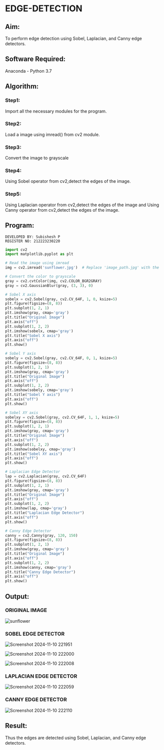 # EDGE-DETECTION
## Aim:
To perform edge detection using Sobel, Laplacian, and Canny edge detectors.

## Software Required:
Anaconda - Python 3.7

## Algorithm:
### Step1:
Import all the necessary modules for the program.

### Step2:
Load a image using imread() from cv2 module.

### Step3:
Convert the image to grayscale

### Step4:
Using Sobel operator from cv2,detect the edges of the image.

### Step5:
Using Laplacian operator from cv2,detect the edges of the image and Using Canny operator from cv2,detect the edges of the image.

## Program:
```
DEVELOPED BY: Subishesh P
REGISTER NO: 212223230220
```
```python
import cv2
import matplotlib.pyplot as plt

# Read the image using imread
img = cv2.imread('sunflower.jpg')  # Replace 'image_path.jpg' with the actual path to your image

# Convert the color to grayscale
gray = cv2.cvtColor(img, cv2.COLOR_BGR2GRAY)
gray = cv2.GaussianBlur(gray, (3, 3), 0)

# Sobel X axis
sobelx = cv2.Sobel(gray, cv2.CV_64F, 1, 0, ksize=5)
plt.figure(figsize=(8, 8))
plt.subplot(1, 2, 1)
plt.imshow(gray, cmap='gray')
plt.title("Original Image")
plt.axis("off")
plt.subplot(1, 2, 2)
plt.imshow(sobelx, cmap='gray')
plt.title("Sobel X axis")
plt.axis("off")
plt.show()

# Sobel Y axis
sobely = cv2.Sobel(gray, cv2.CV_64F, 0, 1, ksize=5)
plt.figure(figsize=(8, 8))
plt.subplot(1, 2, 1)
plt.imshow(gray, cmap='gray')
plt.title("Original Image")
plt.axis("off")
plt.subplot(1, 2, 2)
plt.imshow(sobely, cmap='gray')
plt.title("Sobel Y axis")
plt.axis("off")
plt.show()

# Sobel XY axis
sobelxy = cv2.Sobel(gray, cv2.CV_64F, 1, 1, ksize=5)
plt.figure(figsize=(8, 8))
plt.subplot(1, 2, 1)
plt.imshow(gray, cmap='gray')
plt.title("Original Image")
plt.axis("off")
plt.subplot(1, 2, 2)
plt.imshow(sobelxy, cmap='gray')
plt.title("Sobel XY axis")
plt.axis("off")
plt.show()

# Laplacian Edge Detector
lap = cv2.Laplacian(gray, cv2.CV_64F)
plt.figure(figsize=(8, 8))
plt.subplot(1, 2, 1)
plt.imshow(gray, cmap='gray')
plt.title("Original Image")
plt.axis("off")
plt.subplot(1, 2, 2)
plt.imshow(lap, cmap='gray')
plt.title("Laplacian Edge Detector")
plt.axis("off")
plt.show()

# Canny Edge Detector
canny = cv2.Canny(gray, 120, 150)
plt.figure(figsize=(8, 8))
plt.subplot(1, 2, 1)
plt.imshow(gray, cmap='gray')
plt.title("Original Image")
plt.axis("off")
plt.subplot(1, 2, 2)
plt.imshow(canny, cmap='gray')
plt.title("Canny Edge Detector")
plt.axis("off")
plt.show()
```
## Output:
### ORIGINAL IMAGE
![sunflower](https://github.com/user-attachments/assets/21c48d4e-c0ab-4a64-89c5-c2472f6e0f37)

### SOBEL EDGE DETECTOR
![Screenshot 2024-11-10 221951](https://github.com/user-attachments/assets/cb088423-2636-4412-9cb7-3b54fe583606)

![Screenshot 2024-11-10 222000](https://github.com/user-attachments/assets/da4e24f2-a49a-4591-b9ce-6e1aef408710)

![Screenshot 2024-11-10 222008](https://github.com/user-attachments/assets/80b3305c-4cd8-4055-b6f6-56332016c1bc)

### LAPLACIAN EDGE DETECTOR
![Screenshot 2024-11-10 222059](https://github.com/user-attachments/assets/1a928c1b-3f17-47b3-902e-ac8940c1244b)

### CANNY EDGE DETECTOR
![Screenshot 2024-11-10 222110](https://github.com/user-attachments/assets/db75841d-000e-42a9-a1d4-9f6b5ab37d0f)

## Result:
Thus the edges are detected using Sobel, Laplacian, and Canny edge detectors.
